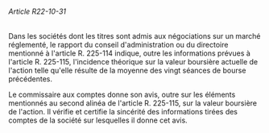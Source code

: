 ###### Article R22-10-31

Dans les sociétés dont les titres sont admis aux négociations sur un marché réglementé, le rapport du conseil d'administration ou du directoire mentionné à l'article R. 225-114 indique, outre les informations prévues à l'article R. 225-115, l'incidence théorique sur la valeur boursière actuelle de l'action telle qu'elle résulte de la moyenne des vingt séances de bourse précédentes.

Le commissaire aux comptes donne son avis, outre sur les éléments mentionnés au second alinéa de l'article R. 225-115, sur la valeur boursière de l'action. Il vérifie et certifie la sincérité des informations tirées des comptes de la société sur lesquelles il donne cet avis.

